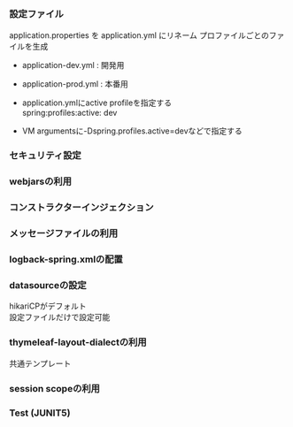 #

### 設定ファイル  
application.properties を application.yml にリネーム
プロファイルごとのファイルを生成
* application-dev.yml : 開発用
* application-prod.yml : 本番用

* application.ymlにactive profileを指定する  
spring:profiles:active: dev     

* VM argumentsに-Dspring.profiles.active=devなどで指定する

### セキュリティ設定

### webjarsの利用

### コンストラクターインジェクション

### メッセージファイルの利用

### logback-spring.xmlの配置

### datasourceの設定
hikariCPがデフォルト  
設定ファイルだけで設定可能  

### thymeleaf-layout-dialectの利用
共通テンプレート  

### session scopeの利用

### Test (JUNIT5)



